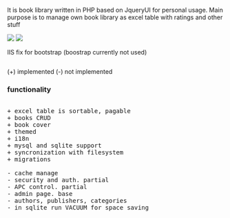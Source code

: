 It is book library written in PHP based on JqueryUI for personal usage. Main purpose is to manage own book library as excel table with ratings and other stuff

<img src="http://s11.postimg.org/agya5qldf/lib.jpg" />

<img src="http://s29.postimg.org/hdzobbo5z/cfg.jpg" />

IIS fix for bootstrap (boostrap currently not used)
<pre><mimeMap fileExtension=".woff2" mimeType="application/font-woff2" /></pre>



(+) implemented
(-) not implemented

<h3>functionality</h3>

<pre>

+ excel table is sortable, pagable
+ books CRUD
+ book cover
+ themed
+ i18n
+ mysql and sqlite support
+ syncronization with filesystem
+ migrations

- cache manage
- security and auth. partial
- APC control. partial
- admin page. base
- authors, publishers, categories
- in sqlite run VACUUM for space saving
</pre>
